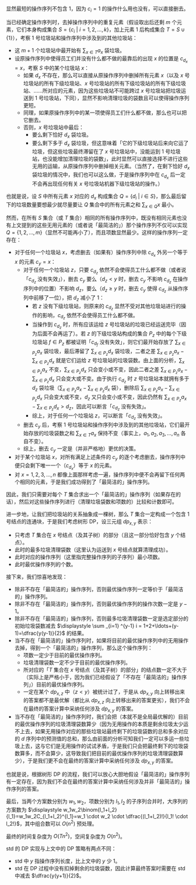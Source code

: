 显然最短的操作序列不包含 $1$，因为 $c_i=1$ 的操作什么用也没有，可以直接删去。

当已经确定操作序列时，去掉操作序列中的重复元素（假设取出后还剩 $m$ 个元素，它们本身构成集合 $S=\{c_i\ |\ i=1,2,\ldots,k\}$，加上元素 $1$ 后构成集合 $T=S\cup\{1\}$），考察 $1$ 号垃圾站和操作序列中涉及到的其他垃圾站：

- 这 $m+1$ 个垃圾站中最开始有 $\displaystyle \sum _{x \in T}a_x$ 袋垃圾。
- 设原操作序列中使得员工们并没有什么都不做的最靠后的出现 $x$ 的位置是 $c_{d_x}=x$，考察 $S$ 中的某个垃圾站 $x$：
   - 如果 $d_x$ 不存在，那么可以直接从原操作序列中删掉所有元素 $x$（以及 $x$ 号垃圾站的所有下级垃圾站、$x$ 号垃圾站的所有下级垃圾站的所有下级垃圾站、……所对应的元素，因为这些垃圾站不可能跨过 $x$ 号垃圾站把垃圾运送到 $1$ 号垃圾站，下同），显然不影响清理垃圾的袋数且可以使得操作序列更短。
   - 同理，如果原操作序列中的某一项使得员工们什么都不做，那么也可以把它删去。
   - 否则，$x$ 号垃圾站中最后：
      - 要么剩下恰好 $d_x$ 袋垃圾。
      - 要么剩下多于 $d_x$ 袋垃圾，但这意味着「它的下级垃圾站后来向它运了垃圾，但这些垃圾最终滞留在了 $x$ 号垃圾站中，没能运到 $1$ 号垃圾站，也没能增加清理垃圾的袋数」，此时显然可以直接选择不进行这些无用的运输，从原操作序列中删掉相关元素。（当然了，在剩下恰好 $d_x$ 袋垃圾的情况中，我们也可以这么做，于是操作序列中在 $c_{d_x}$ 后一定不会再出现任何有关 $x$ 号垃圾站机器下级垃圾站的操作。）

也就是说，设 $S$ 中所有元素 $x$ 对应的 $d_x$ 构成集合 $Q=\{d_i\ |\ i \in S\}$，那么最后留下的垃圾数量要想最少就尽量要让 $Q$ 集合中的所有元素之和 $\displaystyle \sum _{x \in Q} x$ 最小。

然而，在所有 $S$ 集合（或 $T$ 集合）相同的所有操作序列中，既没有相同元素也没有上文提到的这些无用元素的（或者说「最简洁的」）那个操作序列不仅可以实现 $Q=\{1,2,\ldots,m\}$（显然不可能再小了），而且项数显然最少。这样的操作序列一定存在：

- 对于任何一个垃圾站 $x$，考虑删去（如果有）操作序列中除 $c_{d_x}$ 外另一个等于 $x$ 的元素 $c_y=x$：
  - 对于任何一个垃圾站 $z$，只要 $c_{d_z}$ 依然不会使得员工什么都不做（或者说「$c_{d_z}$ 没有失效」），删去 $c_y$ 要么（$d_z<y$ 时，删去 $c_y$ 不影响 $c_{d_z}$ 在操作序列中的位置）不影响 $d_z$，要么（$d_z \ge y$ 时，删去 $c_y$ 使得 $c_{d_z}$ 从操作序列中前移了一位），把 $d_z$ 减小了 $1$：
    - 若 $z$ 没有下级垃圾站，则原来的 $c_{d_z}$ 显然不受对其他垃圾站进行的操作的影响，$c_{d_z}$ 依然不会使得员工什么都不做。
    - 当操作到 $c_{d_z}$ 时，所有应该运给 $z$ 号垃圾站的垃圾已经运送完毕（因为后面不会再运了）。若 $z$ 的下级垃圾站构成的集合 $P_z$ 中的每个下级垃圾站 $f \in P_z$ 都被证明「$c_{d_f}$ 没有失效」，则它们最开始存放了 $\displaystyle \sum _{x \in P_z}a_x$ 袋垃圾，最后滞留了 $\displaystyle \sum _{x \in P_z}d_x$ 袋垃圾，二者之差 $\displaystyle \sum _{x \in P_z}a_x - \displaystyle \sum _{x \in P_z}d_x$ 就是它们运给 $z$ 号垃圾站的垃圾袋数。由上面的分析，$\displaystyle \sum _{x \in P_z}a_x$ 不变，$\displaystyle \sum _{x \in P_z}d_x$ 只会变小或不变，因此二者之差 $\displaystyle \sum _{x \in P_z}a_x - \displaystyle \sum _{x \in P_z}d_x$ 只会变大或不变。由于执行 $c_{d_z}$ 时 $z$ 号垃圾站本就拥有多于 $d_z$ 袋垃圾（$\displaystyle \sum _{x \in P_z}a_x - \displaystyle \sum _{x \in P_z}d_x$ 袋），删除后 $\displaystyle \sum _{x \in P_z}a_x - \displaystyle \sum _{x \in P_z}d_x$ 只会变大或不变，$d_z$ 又只会变小或不变，因此仍然有 $\displaystyle \sum _{x \in P_z}a_x - \displaystyle \sum _{x \in P_z}d_x > d_z$，因此可以断言「$c_{d_z}$ 没有失效」。
    - 综上，对于任何一个垃圾站 $z$，可以断言「$c_{d_z}$ 没有失效」。
  - 删去 $c_y$ 后，考察 $1$ 号垃圾站和操作序列中涉及到的其他垃圾站，它们最开始存放的垃圾袋数之和 $\displaystyle \sum _{x \in T}a_x$ 保持不变（事实上，$a_1,a_2,a_3,\ldots,a_n$ 各自不变）。
  - 综上，删去 $c_y$ 一定是（并非严格地）更优的决策。
- 对于某个垃圾站 $x$，对所有满足上述条件的 $c_y$ 的逐个考虑删去，操作序列中便只会剩下唯一一个（$c_{d_x}$）等于 $x$ 的元素。
- 对 $x=1,2,3,\ldots,n$ 都像上面那样考虑一遍，操作序列中便不会再留下任何两个相同的元素，于是我们成功得到了「最简洁的」操作序列。

因此，我们只需要对每个 $T$ 集合求出一个「最简洁的」操作序列（如果存在的话），然后对这些操作序列进行（清理垃圾袋数和项数的）比较和计数即可。

进一步地，让我们把垃圾站的关系抽象成一棵树，那么 $T$ 集合一定构成一个包含 $1$ 号结点的连通块，于是我们考虑树形 DP，设三元组 $dp_{x,y}$ 表示：

- 只考虑 $T$ 集合在 $x$ 号结点（及其子树）的部分（且这一部分恰好包含 $y$ 个结点）。
- 此时的最多垃圾清理袋数（这里认为运送到 $x$ 号结点就算清理成功）。
- 此时对应的操作序列（这里指完整操作序列的子序列）最小项数。
- 此时最优操作序列的个数。

接下来，我们惊喜地发现：

- 除非不存在「最简洁的」操作序列，否则最优操作序列一定等价于「最简洁的」操作序列。
- 除非不存在「最简洁的」操作序列，否则最优操作序列的操作次数一定是 $y-1$。
- 除非不存在「最简洁的」操作序列，否则最多垃圾清理袋数一定是选定部分的初始垃圾袋数减去 $\displaystyle \sum _{i=1} ^{y-1} i = 1+2+\ldots+(y-1)=\dfrac{y(y-1)}{2}$ 的结果。
- 当不存在「最简洁的」操作序列时，如果将目前的最优操作序列中的无用操作去掉，得到一个「最简洁的」操作序列，那么这个操作序列：
    - 项数一定少于目前的最优操作序列。
    - 垃圾清理袋数一定不少于目前的最优操作序列。
    - 所对应的「$T$ 集合在 $x$ 号结点（及其子树）的部分」的结点数一定不大于（实际上是严格小于，因为我们已经假设了「不存在「最简洁的」操作序列」）目前的最优操作序列。
    - 一定在某个 $dp_{x,z}$ 中（$z<y$）被统计过了，于是从 $dp_{x,y}$ 向上转移出来的答案都不是最优解（都比从 $dp_{x,z}$ 向上转移出来的答案更劣），我们不会在最终的答案计算中采纳任何涉及 $dp_{x,y}$ 的答案。
- 当不存在「最简洁的」操作序列时，我们会把（本就不是全局最优解的）目前的最优操作序列的垃圾清理袋数算少（因为无用操作的本质是剩余垃圾太少运不上去，如果无用操作对应的那些垃圾站最终剩下的垃圾袋数的总和多余对应的 $d$ 序列中的预测值的总和，那么由前面的分析可知我们一定可以多运一些垃圾上去，这与它们是无用操作的试试矛盾，于是我们只会把最终剩下的垃圾袋数算多，而不会算少，这导致我们把目前的最优操作序列的垃圾清理袋数算少），于是我们更不会在最终的答案计算中采纳任何涉及 $dp_{x,y}$ 的答案。

也就是说，根据树形 DP 的流程，我们可以放心大胆地假设「最简洁的」操作序列有一定存在，因为我们不会在最终的答案计算中采纳任何涉及并非「最简洁的」操作序列的答案。

最后，当两个方案数分别为 $w_1,w_2$，项数分别为 $l_1,l_2$ 的子序列合并时，大序列的方案数为 $\displaystyle w_1w_2\binom{l_1+l_2}{l_1}=w_1w_2C_{l_1+l_2}^{l_1}=w_1 \cdot w_2 \cdot \dfrac{(l_1+l_2)!}{l_1! \cdot l_2!}$，其中组合数可以 $O(n^2)$ 预处理。

最终的时间复杂度为 $O(Tn^2)$，空间复杂度为 $O(n^2)$。

std 的 DP 实现与上文中的 DP 策略有两点不同：

- std 中 $y$ 指操作序列长度，比上文中的 $y$ 少 $1$。
- std 在 DP 过程中没有扣掉剩余的垃圾袋数，因此计算最终答案时需要在 std 中减去 $\dfrac{y(y+1)}{2}$。
